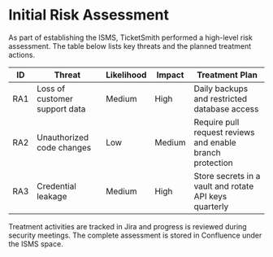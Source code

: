 # Initial Risk Assessment

As part of establishing the ISMS, TicketSmith performed a high-level risk assessment.
The table below lists key threats and the planned treatment actions.

| ID | Threat | Likelihood | Impact | Treatment Plan |
|----|--------|-----------|--------|---------------|
| RA1 | Loss of customer support data | Medium | High | Daily backups and restricted database access |
| RA2 | Unauthorized code changes | Low | Medium | Require pull request reviews and enable branch protection |
| RA3 | Credential leakage | Medium | High | Store secrets in a vault and rotate API keys quarterly |

Treatment activities are tracked in Jira and progress is reviewed during security meetings. The complete assessment is stored in Confluence under the ISMS space.
